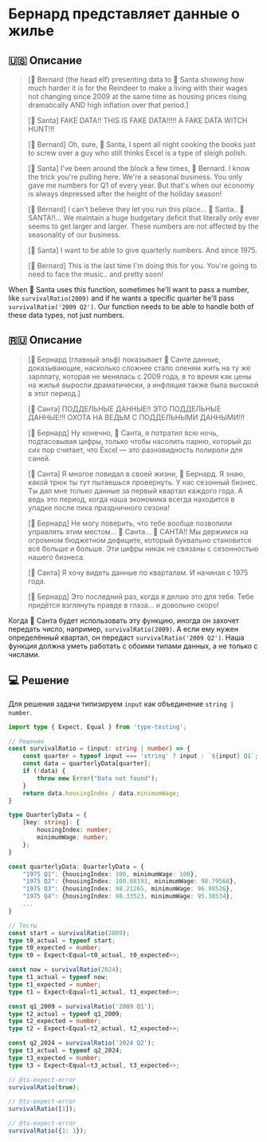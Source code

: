 # Бернард представляет данные о жилье

## 🇺🇸 Описание

> [🎩 Bernard (the head elf) presenting data to 🎅 Santa showing how much harder it is for the
> Reindeer to make a living with their wages not changing since 2009 at the same time as housing
> prices rising dramatically AND high inflation over that period.]
>
> [🎅 Santa] FAKE DATA!! THIS IS FAKE DATA!!!!! A FAKE DATA WITCH HUNT!!!
>
> [🎩 Bernard] Oh, sure, 🎅 Santa, I spent all night cooking the books just to screw over
> a guy who still thinks Excel is a type of sleigh polish.
>
> [🎅 Santa] I've been around the block a few times, 🎩 Bernard.
> I know the trick you're pulling here. We're a seasonal business.
> You only gave me numbers for Q1 of every year.
> But that's when our economy is always depressed after the height of the holiday season!
>
> [🎩 Bernard] I can't believe they let you run this place... 🎅 Santa.. 🎅 SANTA!!...
> We maintain a huge budgetary deficit that literally only ever seems to get larger and larger.
> These numbers are not affected by the seasonality of our business.
>
> [🎅 Santa] I want to be able to give quarterly numbers. And since 1975.
>
> [🎩 Bernard] This is the last time I'm doing this for you. You're going to need to face the music.. and pretty soon!

When 🎅 Santa uses this function, sometimes he'll want to pass a number, like `survivalRatio(2009)`
and if he wants a specific quarter he'll pass `survivalRatio('2009 Q2')`.
Our function needs to be able to handle both of these data types, not just numbers.

## 🇷🇺 Описание

> [🎩 Бернард (главный эльф) показывает 🎅 Санте данные, доказывающие, насколько сложнее стало оленям жить на
> ту же зарплату, которая не менялась с 2009 года, в то время как цены на жильё выросли драматически,
> а инфляция также была высокой в этот период.]
>
> [🎅 Санта] ПОДДЕЛЬНЫЕ ДАННЫЕ!! ЭТО ПОДДЕЛЬНЫЕ ДАННЫЕ!!! ОХОТА НА ВЕДЬМ С ПОДДЕЛЬНЫМИ ДАННЫМИ!!!
>
> [🎩 Бернард] Ну конечно, 🎅 Санта, я потратил всю ночь, подтасовывая цифры, только чтобы насолить парню,
> который до сих пор считает, что Excel — это разновидность полироли для саней.
>
> [🎅 Санта] Я многое повидал в своей жизни, 🎩 Бернард. Я знаю, какой трюк ты тут пытаешься провернуть.
> У нас сезонный бизнес. Ты дал мне только данные за первый квартал каждого года.
> А ведь это период, когда наша экономика всегда находится в упадке после пика праздничного сезона!
>
> [🎩 Бернард] Не могу поверить, что тебе вообще позволили управлять этим местом... 🎅 Санта... 🎅 САНТА!!
> Мы держимся на огромном бюджетном дефиците, который буквально становится всё больше и больше.
> Эти цифры никак не связаны с сезонностью нашего бизнеса.
>
> [🎅 Санта] Я хочу видеть данные по кварталам. И начиная с 1975 года.
>
> [🎩 Бернард] Это последний раз, когда я делаю это для тебя.
> Тебе придётся взглянуть правде в глаза... и довольно скоро!

Когда 🎅 Санта будет использовать эту функцию, иногда он захочет передать число, например, `survivalRatio(2009)`.
А если ему нужен определённый квартал, он передаст `survivalRatio('2009 Q2')`.
Наша функция должна уметь работать с обоими типами данных, а не только с числами.

## 💻 Решение

Для решения задачи типизируем `input` как объединение `string | number`.

```typescript
import type { Expect, Equal } from 'type-testing';

// Решение
const survivalRatio = (input: string | number) => {
    const quarter = typeof input === 'string' ? input : `${input} Q1`;
    const data = quarterlyData[quarter];
    if (!data) {
        throw new Error("Data not found");
    }
    return data.housingIndex / data.minimumWage;
}

type QuarterlyData = {
    [key: string]: {
        housingIndex: number;
        minimumWage: number;
    };
}

const quarterlyData: QuarterlyData = {
    "1975 Q1": {housingIndex: 100, minimumWage: 100},
    "1975 Q2": {housingIndex: 100.08193, minimumWage: 98.79568},
    "1975 Q3": {housingIndex: 98.21265, minimumWage: 96.98526},
    "1975 Q4": {housingIndex: 98.33523, minimumWage: 95.38534},
    ...
}

// Тесты
const start = survivalRatio(2009);
type t0_actual = typeof start;
type t0_expected = number;
type t0 = Expect<Equal<t0_actual, t0_expected>>;

const now = survivalRatio(2024);
type t1_actual = typeof now;
type t1_expected = number;
type t1 = Expect<Equal<t1_actual, t1_expected>>;

const q1_2009 = survivalRatio('2009 Q1');
type t2_actual = typeof q1_2009;
type t2_expected = number;
type t2 = Expect<Equal<t2_actual, t2_expected>>;

const q2_2024 = survivalRatio('2024 Q2');
type t3_actual = typeof q2_2024;
type t3_expected = number;
type t3 = Expect<Equal<t3_actual, t3_expected>>;

// @ts-expect-error
survivalRatio(true);

// @ts-expect-error
survivalRatio([1]);

// @ts-expect-error
survivalRatio({1: 1});
```